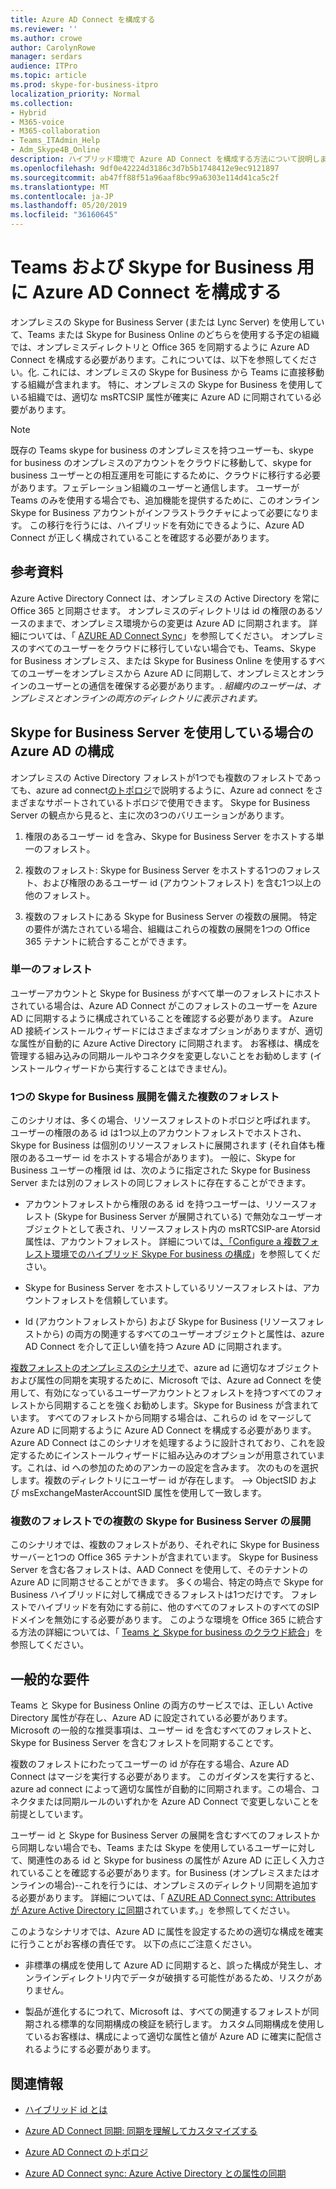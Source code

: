```yaml
---
title: Azure AD Connect を構成する
ms.reviewer: ''
ms.author: crowe
author: CarolynRowe
manager: serdars
audience: ITPro
ms.topic: article
ms.prod: skype-for-business-itpro
localization_priority: Normal
ms.collection:
- Hybrid
- M365-voice
- M365-collaboration
- Teams_ITAdmin_Help
- Adm_Skype4B_Online
description: ハイブリッド環境で Azure AD Connect を構成する方法について説明します。
ms.openlocfilehash: 9df0e42224d3186c3d7b5b1748412e9ec9121897
ms.sourcegitcommit: ab47ff88f51a96aaf8bc99a6303e114d41ca5c2f
ms.translationtype: MT
ms.contentlocale: ja-JP
ms.lasthandoff: 05/20/2019
ms.locfileid: "36160645"
---
```

# <a name="configure-azure-ad-connect-for-teams-and-skype-for-business"></a>Teams および Skype for Business 用に Azure AD Connect を構成する
 
オンプレミスの Skype for Business Server (または Lync Server) を使用していて、Teams または Skype for Business Online のどちらを使用する予定の組織では、オンプレミスディレクトリと Office 365 を同期するように Azure AD Connect を構成する必要があります。これについては、以下を参照してください。化.  これには、オンプレミスの Skype for Business から Teams に直接移動する組織が含まれます。 特に、オンプレミスの Skype for Business を使用している組織では、適切な msRTCSIP 属性が確実に Azure AD に同期されている必要があります。 

> [!NOTE]
> 既存の Teams skype for business のオンプレミスを持つユーザーも、skype for business のオンプレミスのアカウントをクラウドに移動して、skype for business ユーザーとの相互運用を可能にするために、クラウドに移行する必要があります。フェデレーション組織のユーザーと通信します。 ユーザーが Teams のみを使用する場合でも、追加機能を提供するために、このオンライン Skype for Business アカウントがインフラストラクチャによって必要になります。  この移行を行うには、ハイブリッドを有効にできるように、Azure AD Connect が正しく構成されていることを確認する必要があります。
 

## <a name="background-information"></a>参考資料

Azure Active Directory Connect は、オンプレミスの Active Directory を常に Office 365 と同期させます。  オンプレミスのディレクトリは id の権限のあるソースのままで、オンプレミス環境からの変更は Azure AD に同期されます。 詳細については、「 [AZURE AD Connect Sync](https://docs.microsoft.com/en-us/azure/active-directory/hybrid/how-to-connect-sync-whatis)」を参照してください。 オンプレミスのすべてのユーザーをクラウドに移行していない場合でも、Teams、Skype for Business オンプレミス、または Skype for Business Online を使用するすべてのユーザーをオンプレミスから Azure AD に同期して、オンプレミスとオンラインのユーザーとの通信を確保する必要があります。. *組織内のユーザーは、オンプレミスとオンラインの両方のディレクトリに表示されます。*


## <a name="configuring-azure-ad-when-you-have-skype-for-business-server"></a>Skype for Business Server を使用している場合の Azure AD の構成 

オンプレミスの Active Directory フォレストが1つでも複数のフォレストであっても、azure ad connect[のトポロジ](https://docs.microsoft.com/en-us/azure/active-directory/hybrid/plan-connect-topologies)で説明するように、Azure ad connect をさまざまなサポートされているトポロジで使用できます。  Skype for Business Server の観点から見ると、主に次の3つのバリエーションがあります。 

1. 権限のあるユーザー id を含み、Skype for Business Server をホストする単一のフォレスト。 

2. 複数のフォレスト: Skype for Business Server をホストする1つのフォレスト、および権限のあるユーザー id (アカウントフォレスト) を含む1つ以上の他のフォレスト。 

3. 複数のフォレストにある Skype for Business Server の複数の展開。 特定の要件が満たされている場合、組織はこれらの複数の展開を1つの Office 365 テナントに統合することができます。

### <a name="single-forest"></a>単一のフォレスト 

ユーザーアカウントと Skype for Business がすべて単一のフォレストにホストされている場合は、Azure AD Connect がこのフォレストのユーザーを Azure AD に同期するように構成されていることを確認する必要があります。  Azure AD 接続インストールウィザードにはさまざまなオプションがありますが、適切な属性が自動的に Azure Active Directory に同期されます。 お客様は、構成を管理する組み込みの同期ルールやコネクタを変更しないことをお勧めします (インストールウィザードから実行することはできません)。  

### <a name="multiple-forests-with-one-skype-for-business-deployment"></a>1つの Skype for Business 展開を備えた複数のフォレスト 

このシナリオは、多くの場合、リソースフォレストのトポロジと呼ばれます。 ユーザーの権限のある id は1つ以上のアカウントフォレストでホストされ、Skype for Business は個別のリソースフォレストに展開されます (それ自体も権限のあるユーザー id をホストする場合があります)。 一般に、Skype for Business ユーザーの権限 id は、次のように指定された Skype for Business Server または別のフォレストの同じフォレストに存在することができます。 

- アカウントフォレストから権限のある id を持つユーザーは、リソースフォレスト (Skype for Business Server が展開されている) で無効なユーザーオブジェクトとして表され、リソースフォレスト内の msRTCSIP-are Atorsid 属性は、アカウントフォレスト。 詳細については[、「Configure a 複数フォレスト環境でのハイブリッド Skype For business の構成](configure-a-multi-forest-environment-for-hybrid.md)」を参照してください。

- Skype for Business Server をホストしているリソースフォレストは、アカウントフォレストを信頼しています。  

- Id (アカウントフォレストから) および Skype for Business (リソースフォレストから) の両方の関連するすべてのユーザーオブジェクトと属性は、azure AD Connect を介して正しい値を持つ Azure AD に同期されます。  

 [複数フォレストのオンプレミスのシナリオ](configure-a-multi-forest-environment-for-hybrid.md)で、azure ad に適切なオブジェクトおよび属性の同期を実現するために、Microsoft では、Azure ad Connect を使用して、有効になっているユーザーアカウントとフォレストを持つすべてのフォレストから同期することを強くお勧めします。Skype for Business が含まれています。  すべてのフォレストから同期する場合は、これらの id をマージして Azure AD に同期するように Azure AD Connect を構成する必要があります。 Azure AD Connect はこのシナリオを処理するように設計されており、これを設定するためにインストールウィザードに組み込みのオプションが用意されています。これは、id への参加のためのアンカーの設定を含みます。  次のものを選択します。複数のディレクトリにユーザー id が存在します。 --> ObjectSID および msExchangeMasterAccountSID 属性を使用して一致します。


### <a name="multiple-skype-for-business-server-deployments-in-multiple-forests"></a>複数のフォレストでの複数の Skype for Business Server の展開 

このシナリオでは、複数のフォレストがあり、それぞれに Skype for Business サーバーと1つの Office 365 テナントが含まれています。  Skype for Business Server を含む各フォレストは、AAD Connect を使用して、そのテナントの Azure AD に同期させることができます。 多くの場合、特定の時点で Skype for Business ハイブリッドに対して構成できるフォレストは1つだけです。 フォレストでハイブリッドを有効にする前に、他のすべてのフォレストのすべての[](https://docs.microsoft.com/en-us/powershell/module/skype/disable-csonlinesipdomain)SIP ドメインを無効にする必要があります。 このような環境を Office 365 に統合する方法の詳細については、「 [Teams と Skype for business のクラウド統合](cloud-consolidation.md)」を参照してください。

## <a name="general-requirements"></a>一般的な要件 

Teams と Skype for Business Online の両方のサービスでは、正しい Active Directory 属性が存在し、Azure AD に設定されている必要があります。  Microsoft の一般的な推奨事項は、ユーザー id を含むすべてのフォレストと、Skype for Business Server を含むフォレストを同期することです。

 複数のフォレストにわたってユーザーの id が存在する場合、Azure AD Connect はマージを実行する必要があります。 このガイダンスを実行すると、azure ad connect によって適切な属性が自動的に同期されます。この場合、コネクタまたは同期ルールのいずれかを Azure AD Connect で変更しないことを前提としています。 
  
ユーザー id と Skype for Business Server の展開を含むすべてのフォレストから同期しない場合でも、Teams または Skype を使用しているユーザーに対して、関連性のある id と Skype for business の属性が Azure AD に正しく入力されていることを確認する必要があります。for Business (オンプレミスまたはオンラインの場合)--これを行うには、オンプレミスのディレクトリ同期を追加する必要があります。 詳細については、「 [AZURE AD Connect sync: Attributes が Azure Active Directory に同期](https://docs.microsoft.com/en-us/azure/active-directory/hybrid/reference-connect-sync-attributes-synchronized)されています。」を参照してください。

このようなシナリオでは、Azure AD に属性を設定するための適切な構成を確実に行うことがお客様の責任です。 以下の点にご注意ください。 

- 非標準の構成を使用して Azure AD に同期すると、誤った構成が発生し、オンラインディレクトリ内でデータが破損する可能性があるため、リスクがありません。

- 製品が進化するにつれて、Microsoft は、すべての関連するフォレストが同期される標準的な同期構成の検証を続行します。 カスタム同期構成を使用しているお客様は、構成によって適切な属性と値が Azure AD に確実に配信されるようにする必要があります。 

## <a name="related-information"></a>関連情報

- [ハイブリッド id とは](https://docs.microsoft.com/en-us/azure/active-directory/hybrid/whatis-hybrid-identity?toc=%2Fen-us%2Fazure%2Factive-directory%2Fhybrid%2FTOC.json&bc=%2Fen-us%2Fazure%2Fbread%2Ftoc.json)

- [Azure AD Connect 同期: 同期を理解してカスタマイズする](https://docs.microsoft.com/en-us/azure/active-directory/hybrid/how-to-connect-sync-whatis)

- [Azure AD Connect のトポロジ](https://docs.microsoft.com/en-us/azure/active-directory/hybrid/plan-connect-topologies)

- [Azure AD Connect sync: Azure Active Directory との属性の同期](https://docs.microsoft.com/en-us/azure/active-directory/hybrid/reference-connect-sync-attributes-synchronized)
